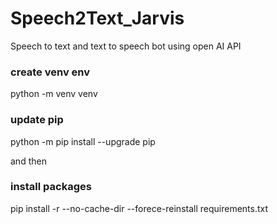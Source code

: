# Speech2Text_Jarvis
Speech to text and text to speech bot using open AI API

### create venv env
python -m venv venv

### update pip
python -m pip install --upgrade pip

and then 
### install packages
pip install -r --no-cache-dir --forece-reinstall requirements.txt
